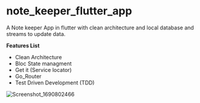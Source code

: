 # note_keeper_flutter_app

A Note keeper App in flutter with clean architecture and local database and streams to update data.




**Features List**

* Clean Architecture
* Bloc State managment
* Get it (Service locator)
* Go_Router
* Test Driven Development (TDD)
  

  
![Screenshot_1690802466](https://github.com/namankk/note_keeper_flutter_app/assets/42471501/5e113395-7d84-4d70-8b6d-54f70c52ede2)


